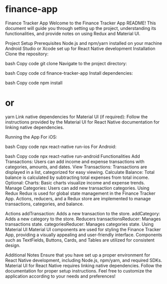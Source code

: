 # finance-app
Finance Tracker App
Welcome to the Finance Tracker App README! This document will guide you through setting up the project, understanding its functionalities, and provide notes on using Redux and Material UI.

Project Setup
Prerequisites
Node.js and npm/yarn installed on your machine
Android Studio or Xcode set up for React Native development
Installation
Clone the repository:

bash
Copy code
git clone <repository-url>
Navigate to the project directory:

bash
Copy code
cd finance-tracker-app
Install dependencies:

bash
Copy code
npm install
# or
yarn
Link native dependencies for Material UI (if required):
Follow the instructions provided by the Material UI for React Native documentation for linking native dependencies.

Running the App
For iOS:

bash
Copy code
npx react-native run-ios
For Android:

bash
Copy code
npx react-native run-android
Functionalities
Add Transactions: Users can add income and expense transactions with categories, amounts, and dates.
View Transactions: Transactions are displayed in a list, categorized for easy viewing.
Calculate Balance: Total balance is calculated by subtracting total expenses from total income.
Optional: Charts: Basic charts visualize income and expense trends.
Manage Categories: Users can add new transaction categories.
Using Redux
Redux is used for global state management in the Finance Tracker App. Actions, reducers, and a Redux store are implemented to manage transactions, categories, and balance.

Actions
addTransaction: Adds a new transaction to the store.
addCategory: Adds a new category to the store.
Reducers
transactionsReducer: Manages transactions state.
categoriesReducer: Manages categories state.
Using Material UI
Material UI components are used for styling the Finance Tracker App, providing a visually appealing and user-friendly interface. Components such as TextFields, Buttons, Cards, and Tables are utilized for consistent design.

Additional Notes
Ensure that you have set up a proper environment for React Native development, including Node.js, npm/yarn, and required SDKs.
Material UI for React Native requires linking native dependencies. Follow the documentation for proper setup instructions.
Feel free to customize the application according to your needs and preferences!
